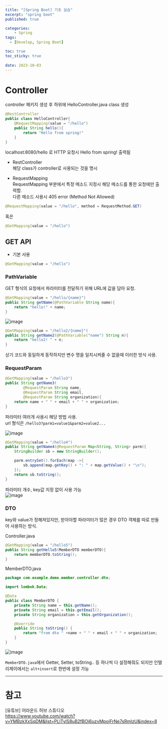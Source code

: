 ```yaml
---
title: "[Spring Boot] 기초 실습"
excerpt: "spring boot"
published: true

categories:
    - Spring
tags:
  - [Develop, Spring Boot]

toc: true
toc_sticky: true
   
date: 2023-10-03
---
```


# Controller
controller 패키지 생성 후 하위에 HelloController.java class 생성  

```java
@RestController
public class HelloController{
    @RequestMapping(value = "/hello")
    public String hello(){
        return "Hello from spring!"
    }
}
```
localhost:8080/hello 로 HTTP 요청시 Hello from spring! 출력됨  

- RestController  
해당 class가 controller로 사용되는 것을 명시

- RequestMapping  
RequestMapping 부분에서 특정 메소드 지정시 해당 메소드를 통한 요청에만 출력함.  
다른 메소드 사용시 405 error (Method Not Allowed)  

```java
@RequestMapping(value = "/hello", method = RequestMethod.GET)
```

혹은

```java
@GetMapping(value = "/hello")
```

## GET API

- 기본 사용  

```java
@GetMapping(value = "/hello")
```



### PathVariable  
GET 형식의 요청에서 파라미터를 전달하기 위해 URL에 값을 담아 요청.  
```java
@GetMapping(value = "/hello/{name}")
public String getName(@PathVariable String name){
    return "hello!" + name;
}
```

![image](https://github.com/ssoxong/ssoxong.github.io/assets/112956015/674f8e8d-28dc-4147-b342-7c9acbca3986)

```java
@GetMapping(value = "/hello2/{name}")
public String getName2(@PathVariable("name") String n){
    return "hello2! " + n;
}
```

상기 코드와 동일하게 동작하지만 변수 명을 일치시켜줄 수 없을때 이러한 방식 사용.



### RequestParam

```java
@GetMapping(value = "/hello3")
public String getName3(
        @RequestParam String name,
        @RequestParam String email,
        @RequestParam String organization){
    return name + " " + email + " " + organization;
}
```

파라미터 여러개 사용시 해당 방법 사용.  
url 형식은 `/hello3?parm1=value1&parm2=value2...`

![image](https://github.com/ssoxong/ssoxong.github.io/assets/112956015/d642f76b-c339-4a87-91ca-c9eec54526dd)


```java
@GetMapping(value = "/hello4")
public String getName4(@RequestParam Map<String, String> parm){
    StringBuilder sb = new StringBuilder();

    parm.entrySet().forEach(map ->{
        sb.append(map.getKey() + ": " + map.getValue() + "\n");
    });
    return sb.toString();
}
```

파라미터 개수, key값 지정 없이 사용 가능  
![image](https://github.com/ssoxong/ssoxong.github.io/assets/112956015/4e1d3498-c5db-4276-9413-e0f22b6e65a9)



### DTO

key와 value가 정해져있지만, 받아야할 파라미터가 많은 경우 DTO 객체를 따로 만들어 사용하는 방식.

Controller.java
```java
@GetMapping(value = "/hello5")
public String getHello5(MemberDTO memberDTO){
    return memberDTO.toString();
}
```


MemberDTO.java
```java
package com.example.demo.member.controller.dto;

import lombok.Data;

@Data
public class MemberDTO {
    private String name = this.getName();
    private String email = this.getEmail();
    private String organization = this.getOrganization();

    @Override
    public String toString() {
        return "from dto " +name + " " + email + " " + organization;
    }
}

```

![image](https://github.com/ssoxong/ssoxong.github.io/assets/112956015/aab44b0a-84fd-45a3-a61a-d3caa67d3ad8)

`MemberDTO.java`에서 Getter, Setter, toString.. 등 하나씩 다 설정해줘도 되지만 인텔리제이에서는 `alt+insert`로 한번에 설정 가능





---

# 참고
[유튜브] 어라운드 허브 스튜디오  
https://www.youtube.com/watch?v=YMBzkXxSqDM&list=PLlTylS8uB2fBOi6uzvMpojFrNe7sRmlzU&index=8
